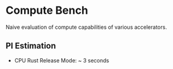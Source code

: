 # Compute Bench 

Naive evaluation of compute capabilities of various accelerators. 

## PI Estimation 

- CPU Rust Release Mode: ~ 3 seconds
